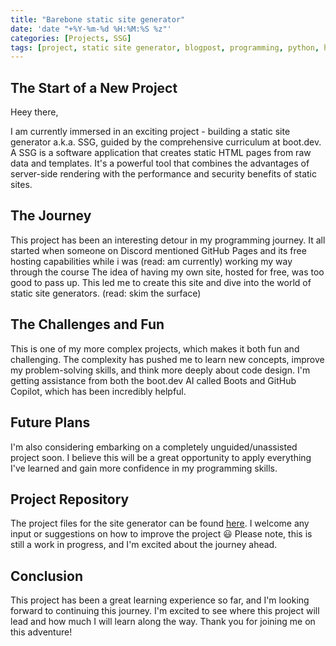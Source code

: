 ```yaml
---
title: "Barebone static site generator"
date: 'date "+%Y-%m-%d %H:%M:%S %z"' 
categories: [Projects, SSG]
tags: [project, static site generator, blogpost, programming, python, html, regex, static content] # TAG always lowercase
---
```


## The Start of a New Project 

Heey there, 

I am currently immersed in an exciting project - building a static site generator a.k.a. SSG, guided by the comprehensive curriculum at boot.dev. A SSG is a software application that creates static HTML pages from raw data and templates. It's a powerful tool that combines the advantages of server-side rendering with the performance and security benefits of static sites.

## The Journey

This project has been an interesting detour in my programming journey. It all started when someone on Discord mentioned GitHub Pages and its free hosting capabilities while i was (read: am currently) working my way through the course The idea of having my own site, hosted for free, was too good to pass up. This led me to create this site and dive into the world of static site generators. (read: skim the surface)

## The Challenges and Fun

This is one of my more complex projects, which makes it both fun and challenging. The complexity has pushed me to learn new concepts, improve my problem-solving skills, and think more deeply about code design. I'm getting assistance from both the boot.dev AI called Boots and GitHub Copilot, which has been incredibly helpful.

## Future Plans

I'm also considering embarking on a completely unguided/unassisted project soon. I believe this will be a great opportunity to apply everything I've learned and gain more confidence in my programming skills.

## Project Repository

The project files for the site generator can be found [here](https://github.com/mehrain/static_site_gen). I welcome any input or suggestions on how to improve the project :smiley: Please note, this is still a work in progress, and I'm excited about the journey ahead.

## Conclusion

This project has been a great learning experience so far, and I'm looking forward to continuing this journey. I'm excited to see where this project will lead and how much I will learn along the way. Thank you for joining me on this adventure!